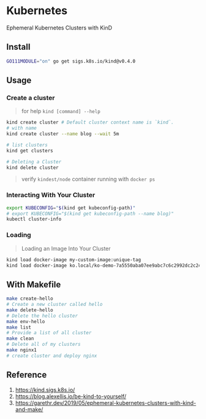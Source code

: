 # Kubernetes

Ephemeral Kubernetes Clusters with KinD

## Install

```bash
GO111MODULE="on" go get sigs.k8s.io/kind@v0.4.0
```

## Usage

### Create a cluster

> for help `kind [command] --help`

```bash
kind create cluster # Default cluster context name is `kind`.
# with name
kind create cluster --name blog --wait 5m

# list clusters
kind get clusters

# Deleting a Cluster
kind delete cluster
```

> verify `kindest/node` container running with  `docker ps`

### Interacting With Your Cluster

```bash
export KUBECONFIG="$(kind get kubeconfig-path)"
# export KUBECONFIG="$(kind get kubeconfig-path --name blog)"
kubectl cluster-info
```

### Loading

> Loading an Image Into Your Cluster

```bash
kind load docker-image my-custom-image:unique-tag
kind load docker-image ko.local/ko-demo-7a5550aba07ee9abc7c6c2992dc2c243:0f9dea87eb5c56703dc806e05d70276ca14014c9dc49ca8c8cb88507f8997a72
```

## With Makefile

```bash
make create-hello
# Create a new cluster called hello
make delete-hello
# Delete the hello cluster
make env-hello
make list
# Provide a list of all cluster
make clean
# Delete all of my clusters
make nginx1
# create cluster and deploy nginx
```

## Reference

1. <https://kind.sigs.k8s.io/>
2. <https://blog.alexellis.io/be-kind-to-yourself/>
3. <https://garethr.dev/2019/05/ephemeral-kubernetes-clusters-with-kind-and-make/>
